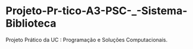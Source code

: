 # Projeto-Pr-tico-A3-PSC-_-Sistema-Biblioteca
Projeto Prático da UC : Programação e Soluções Computacionais. 
